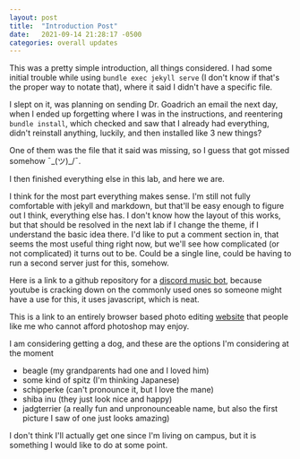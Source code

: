 ```yaml
---
layout: post
title:  "Introduction Post"
date:   2021-09-14 21:28:17 -0500
categories: overall updates
---
```

This was a pretty simple introduction, all things considered. I had some initial trouble while using `bundle exec jekyll serve` (I don't know if that's the proper way to notate that), where it said I didn't have a specific file.

I slept on it, was planning on sending Dr. Goadrich an email the next day, when I ended up forgetting where I was in the instructions, and reentering `bundle install`, which checked and saw that I already had everything, didn't reinstall anything, luckily, and then installed like 3 new things?

One of them was the file that it said was missing, so I guess that got missed somehow ¯\_(ツ)_/¯.

I then finished everything else in this lab, and here we are.

I think for the most part everything makes sense. I'm still not fully comfortable with jekyll and markdown, but that'll be easy enough to figure out I think, everything else has. I don't know how the layout of this works, but that should be resolved in the next lab if I change the theme, if I understand the basic idea there. I'd like to put a comment section in, that seems the most useful thing right now, but we'll see how complicated (or not complicated) it turns out to be. Could be a single line, could be having to run a second server just for this, somehow.

Here is a link to a github repository for a [discord music bot][music-bot], because youtube is cracking down on the commonly used ones so someone might have a use for this, it uses javascript, which is neat.

This is a link to an entirely browser based photo editing [website][website] that people like me who cannot afford photoshop may enjoy.

I am considering getting a dog, and these are the options I'm considering at the moment
* beagle (my grandparents had one and I loved him)
* some kind of spitz (I'm thinking Japanese)
* schipperke (can't pronounce it, but I love the mane)
* shiba inu (they just look nice and happy)
* jadgterrier (a really fun and unpronounceable name, but also the first picture I saw of one just looks amazing)

I don't think I'll actually get one since I'm living on campus, but it is something I would like to do at some point.

[music-bot]: https://github.com/TannerGabriel/discord-bot
[website]: https://www.photopea.com/
